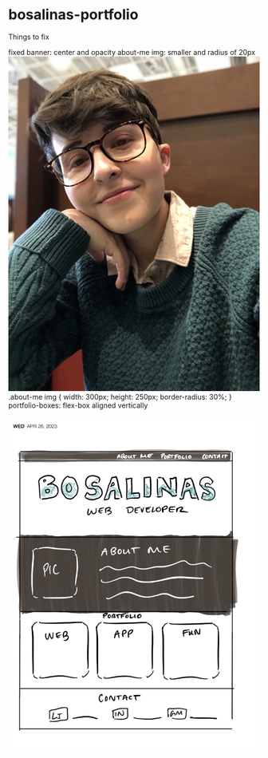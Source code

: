 # bosalinas-portfolio


Things to fix

fixed banner: center and opacity
about-me img: smaller and radius of 20px
    <img src="Assests/Images/profile-image.png">
    .about-me img {
    width: 300px;
    height: 250px;
    border-radius: 30%;
}
portfolio-boxes: flex-box aligned vertically


![Concept Art](/Assests/Images/concept-art-portfolio.png)
